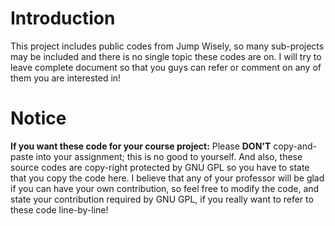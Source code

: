 # Introduction #
This project includes public codes from Jump Wisely, so many sub-projects may be included and there is no single topic these codes are on. I will try to leave complete document so that you guys can refer or comment on any of them you are interested in!

# Notice #
**If you want these code for your course project:** Please **DON'T** copy-and-paste into your assignment; this is no good to yourself. And also, these source codes are copy-right protected by GNU GPL so you have to state that you copy the code here. I believe that any of your professor will be glad if you can have your own contribution, so feel free to modify the code, and state your contribution required by GNU GPL, if you really want to refer to these code line-by-line!